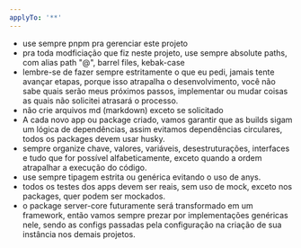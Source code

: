 ```yaml
---
applyTo: '**'
---
```

- use sempre pnpm pra gerenciar este projeto
- pra toda modficiação que fiz neste projeto, use sempre absolute paths, com alias path "@", barrel files, kebak-case
- lembre-se de fazer sempre estritamente o que eu pedi, jamais tente avançar etapas, porque isso atrapalha o desenvolvimento, você não sabe quais serão meus próximos passos, implementar ou mudar coisas as quais não solicitei atrasará o processo.
- não crie arquivos md (markdown) exceto se solicitado
- A cada novo app ou package criado, vamos garantir que as builds sigam um lógica de dependências, assim evitamos dependências circulares, todos os packages devem usar husky.
- sempre organize chave, valores, variáveis, desestruturações, interfaces e tudo que for possível alfabeticamente, exceto quando a ordem atrapalhar a execução do código. 
- use sempre tipagem estrita ou genérica evitando o uso de anys.
- todos os testes dos apps devem ser reais, sem uso de mock, exceto nos packages, quer podem ser mockados.
- o package server-core futuramente será transformado em um framework, então vamos sempre prezar por implementações genéricas nele, sendo as configs passadas pela configuração na criação de sua instância nos demais projetos.